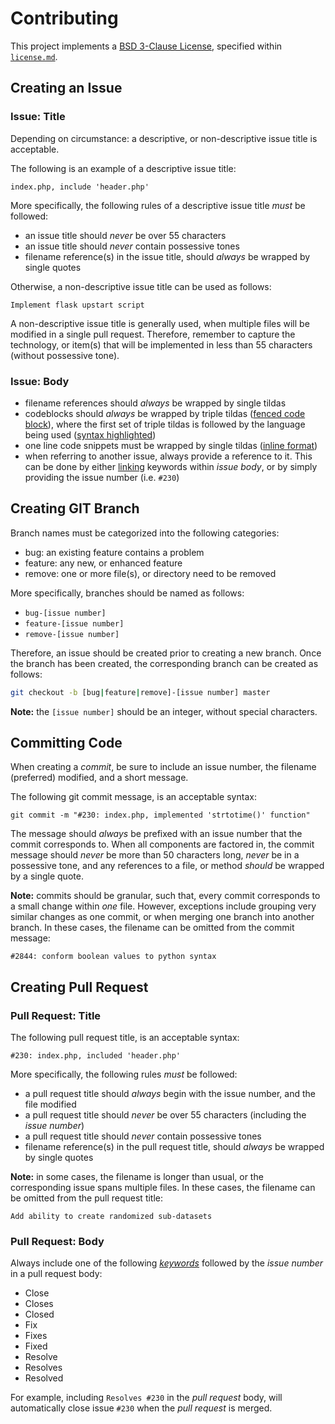 # Contributing

This project implements a [BSD 3-Clause License](https://opensource.org/licenses/BSD-3-Clause),
 specified within [`license.md`](https://github.com/jeff1evesque/machine-learning/blob/master/license.md).

## Creating an Issue

### Issue: Title

Depending on circumstance: a descriptive, or non-descriptive issue title is
 acceptable.

The following is an example of a descriptive issue title:

```text
index.php, include 'header.php'
```

More specifically, the following rules of a descriptive issue title *must* be
 followed:

- an issue title should *never* be over 55 characters
- an issue title should *never* contain possessive tones
- filename reference(s) in the issue title, should *always* be wrapped by
 single quotes

Otherwise, a non-descriptive issue title can be used as follows:

```text
Implement flask upstart script
```

A non-descriptive issue title is generally used, when multiple files will be
 modified in a single pull request.  Therefore, remember to capture the
 technology, or item(s) that will be implemented in less than 55 characters
 (without possessive tone).

### Issue: Body

- filename references should *always* be wrapped by single tildas
- codeblocks should *always* be wrapped by triple tildas
 ([fenced code block](https://help.github.com/articles/creating-and-highlighting-code-blocks/#fenced-code-blocks)), where the first set of triple tildas is followed by the
 language being used ([syntax highlighted](https://help.github.com/articles/creating-and-highlighting-code-blocks/#syntax-highlighting))
- one line code snippets must be wrapped by single tildas
 ([inline format](https://help.github.com/articles/basic-writing-and-formatting-syntax/#quoting-code))
- when referring to another issue, always provide a reference to it. This can
 be done by either [linking](https://help.github.com/articles/autolinked-references-and-urls/#issues-and-pull-requests)
 keywords within *issue body*, or by simply providing the issue number (i.e. `#230`)

## Creating GIT Branch

Branch names must be categorized into the following categories:

- bug: an existing feature contains a problem
- feature: any new, or enhanced feature
- remove: one or more file(s), or directory need to be removed

More specifically, branches should be named as follows:

- `bug-[issue number]`
- `feature-[issue number]`
- `remove-[issue number]`

Therefore, an issue should be created prior to creating a new branch.  Once the
 branch has been created, the corresponding branch can be created as follows:

```bash
git checkout -b [bug|feature|remove]-[issue number] master
```

**Note:** the `[issue number]` should be an integer, without special characters.

## Committing Code

When creating a *commit*, be sure to include an issue number, the filename (preferred)
 modified, and a short message.

The following git commit message, is an acceptable syntax:

`git commit -m "#230: index.php, implemented 'strtotime()' function"`

The message should *always* be prefixed with an issue number that the commit
 corresponds to. When all components are factored in, the commit message should
 *never* be more than 50 characters long, *never* be in a possessive tone, and
 any references to a file, or method *should* be wrapped by a single quote.

**Note:** commits should be granular, such that, every commit corresponds to a
 small change within *one* file. However, exceptions include grouping very similar
 changes as one commit, or when merging one branch into another branch. In these
 cases, the filename can be omitted from the commit message:

```text
#2844: conform boolean values to python syntax
```

## Creating Pull Request

### Pull Request: Title

The following pull request title, is an acceptable syntax:

```text
#230: index.php, included 'header.php'
```

More specifically, the following rules *must* be followed:

- a pull request title should *always* begin with the issue number, and the
 file modified
- a pull request title should *never* be over 55 characters (including the
 *issue number*)
- a pull request title should *never* contain possessive tones
- filename reference(s) in the pull request title, should *always* be wrapped
 by single quotes

**Note:** in some cases, the filename is longer than usual, or the corresponding
 issue spans multiple files. In these cases, the filename can be omitted from
 the pull request title:

```text
Add ability to create randomized sub-datasets
```

### Pull Request: Body

Always include one of the following [*keywords*](https://help.github.com/articles/closing-issues-via-commit-messages/#keywords-for-closing-issues)
 followed by the *issue number* in a pull request body:

- Close
- Closes
- Closed
- Fix
- Fixes
- Fixed
- Resolve
- Resolves
- Resolved

For example, including `Resolves #230` in the *pull request* body, will
 automatically close issue `#230` when the *pull request* is merged.
